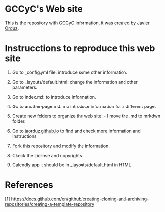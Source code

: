 # GCCyC's Web site

This is the repository with [GCCyC](https://gccyc.github.io/) 
information, it was created by [Javier Orduz](https://gccyc.github.io/).



# Instrucctions to reproduce this web site

1. Go to _config.yml file: introduce some other information.
1. Go to _layouts/default.html: change the information and other parameters.
1. Go to index.md: to introduce information.
1. Go to another-page.md: mo introduce information for a different page.
1. Create new folders to organize the web site: - I move the .md to mrkdwn folder.

1. Go to [jaorduz.github.io](https://jaorduz.github.io) to find and check more information and instructions
1. Fork this repository and modify the information.
1. Ckeck the License and copyrights.
1. Calendly app it should be in _layouts/default.html in HTML


# References

[1] https://docs.github.com/en/github/creating-cloning-and-archiving-repositories/creating-a-template-repository
<!---

--->
